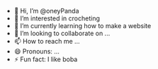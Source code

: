 - 👋 Hi, I’m @oneyPanda
- 👀 I’m interested in crocheting
- 🌱 I’m currently learning how to make a website
- 💞️ I’m looking to collaborate on ...
- 📫 How to reach me ...
- 😄 Pronouns: ...
- ⚡ Fun fact: I like boba

<!---
oneyPanda/oneyPanda is a ✨ special ✨ repository because its `README.md` (this file) appears on your GitHub profile.
You can click the Preview link to take a look at your changes.
--->
